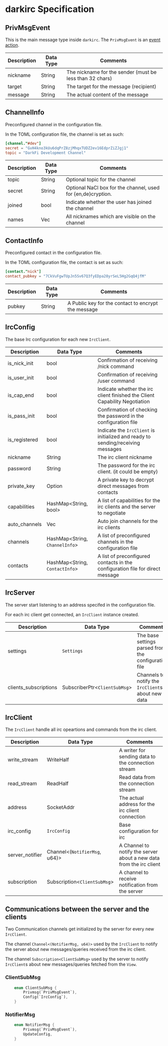 
# darkirc Specification

## PrivMsgEvent

This is the main message type inside `darkirc`. The `PrivMsgEvent` is an
[event action](https://darkrenaissance.github.io/darkfi/misc/event_graph/network_protocol.html#event).


| Description	| Data Type		| Comments																	| 
|-------------- |-------------- | ------------------------------------------------------------------------- |
| nickname		| String		| The nickname for the sender (must be less than 32 chars)					|
| target		| String		| The target for the message (recipient)									|
| message		| String		| The actual content of the message											|

## ChannelInfo

Preconfigured channel in the configuration file.

In the TOML configuration file, the channel is set as such:

```toml
[channel."#dev"]
secret = "GvH4kno3kUu6dqPrZ8zjMhqxTUDZ2ev16EdprZiZJgj1"
topic = "DarkFi Development Channel"
```

| Description	| Data Type		| Comments																	|
|-------------- |-------------- | ------------------------------------------------------------------------- |
| topic			| String		| Optional topic for the channel											|
| secret		| String		| Optional NaCl box for the channel, used for {en,de}cryption.				|
| joined		| bool			| Indicate whether the user has joined the channel							|
| names			| Vec<String>	| All nicknames which are visible on the channel							|


## ContactInfo

Preconfigured contact in the configuration file.

In the TOML configuration file, the contact is set as such:

```toml
[contact."nick"]
contact_pubkey = "7CkVuFgwTUpJn5Sv67Q3fyEDpa28yrSeL5Hg2GqQ4jfM"
```

| Description	| Data Type		| Comments												|
|-------------- |-------------- | ----------------------------------------------------- |
| pubkey		| String		| A Public key for the contact to encrypt the message	|

## IrcConfig

The base Irc configuration for each new `IrcClient`.

| Description	| Data Type						  | Comments																		|
|-------------- |-------------------------------- | ------------------------------------------------------------------------------- |
| is_nick_init	| bool							  | Confirmation of receiving /nick command											|
| is_user_init	| bool							  | Confirmation of receiving /user command											|
| is_cap_end	| bool							  | Indicate whether the irc client finished the Client Capability Negotiation		|
| is_pass_init	| bool							  | Confirmation of checking the password in the configuration file					|
| is_registered | bool							  | Indicate the `IrcClient` is initialized and ready to sending/receiving messages	|
| nickname		| String						  | The irc client nickname															|
| password		| String						  | The password for the irc client. (it could be empty)							|
| private_key	| Option<String>				  | A private key to decrypt direct messages from contacts							|
| capabilities	| HashMap<String, bool>			  | A list of capabilities for the irc clients and the server to negotiate			|
| auto_channels	| Vec<String>					  | Auto join channels for the irc clients											|
| channels		| HashMap<String, `ChannelInfo`>  | A list of preconfigured channels in the configuration file						|
| contacts		| HashMap<String, `ContactInfo`>  | A list of preconfigured contacts in the configuration file for direct message	|

## IrcServer

The server start listening to an address specifed in the configuration file. 

For each irc client get connected, an `IrcClient` instance created.

| Description				| Data Type						| Comments												|
|-------------------------- |------------------------------ | ----------------------------------------------------- |
| settings					| `Settings`					| The base settings parsed from the configuration file  |
| clients_subscriptions		| SubscriberPtr<`ClientSubMsg`> | Channels to notify the `IrcClient`s about new data	|

##  IrcClient

The `IrcClient` handle all irc opeartions and commands from the irc client.

| Description		| Data Type							| Comments																	|
|-------------------------- |------------------------------ | ----------------------------------------------------- |
| write_stream		| WriteHalf<Stream>					| A writer for sending data to the connection stream						|
| read_stream		| ReadHalf<Stream>					| Read data from the connection stream										|
| address			| SocketAddr						| The actual address for the irc client connection							|
| irc_config		| `IrcConfig`						| Base configuration for irc												|
| server_notifier 	| Channel<(`NotifierMsg`, u64)> 	| A Channel to notify the server about a new data from the irc client		|
| subscription 		| Subscription<`ClientSubMsg`> 		| A channel to receive notification from the server 						|


## Communications between the server and the clients

Two Communication channels get initialized by the server for every new `IrcClient`. 

The channel `Channel<(NotifierMsg, u64)>` used  by the `IrcClient` to
notify the server about new messages/queries received from the irc client.

The channel `Subscription<ClientSubMsg>` used by the server to notify
`IrcClient`s about new messages/queries fetched from the `View`. 

### ClientSubMsg

```rust
	enum ClientSubMsg {
		Privmsg(`PrivMsgEvent`),
		Config(`IrcConfig`),	
	}
```

### NotifierMsg 

```rust
	enum NotifierMsg {
		Privmsg(`PrivMsgEvent`),
		UpdateConfig,
	}
```

